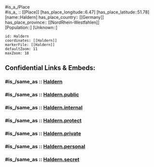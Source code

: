 ﻿---
confidential: public
isDeleted: false
location:
- 51.78
- 6.47
mapmarker: city
mapzoom:
- 7
- 12
SpocWebEntityId: 30719
tags:
- geo/City
type: City
---

#is_a_/Place  
#is_a_ :: [[Place]] 
[has_place_longitude::6.47] 
[has_place_latitude::51.78] 
[name::Haldern] 
has_place_country:: [[Germany]]  
has_place_province:: [[NordRhein-Westfahlen]]  
[Population::] 
[Unknown::] 


```leaflet
id: Haldern
coordinates: [[Haldern]] 
markerFile: [[Haldern]] 
defaultZoom: 11 
maxZoom: 18
```


## Confidential Links & Embeds: 

### #is_/same_as :: [Haldern](/_Standards/Earth/Continent/Europe/Europe~Central/Germany/Germany~West/Nordrhein-Westfalen/counties~NW/Kleve/cities~Kleve/Rees/Haldern.md) 

### #is_/same_as :: [Haldern.public](/_public/Earth/Continent/Europe/Europe~Central/Germany/Germany~West/Nordrhein-Westfalen/counties~NW/Kleve/cities~Kleve/Rees/Haldern.public.md) 

### #is_/same_as :: [Haldern.internal](/_internal/Earth/Continent/Europe/Europe~Central/Germany/Germany~West/Nordrhein-Westfalen/counties~NW/Kleve/cities~Kleve/Rees/Haldern.internal.md) 

### #is_/same_as :: [Haldern.protect](/_protect/Earth/Continent/Europe/Europe~Central/Germany/Germany~West/Nordrhein-Westfalen/counties~NW/Kleve/cities~Kleve/Rees/Haldern.protect.md) 

### #is_/same_as :: [Haldern.private](/_private/Earth/Continent/Europe/Europe~Central/Germany/Germany~West/Nordrhein-Westfalen/counties~NW/Kleve/cities~Kleve/Rees/Haldern.private.md) 

### #is_/same_as :: [Haldern.personal](/_personal/Earth/Continent/Europe/Europe~Central/Germany/Germany~West/Nordrhein-Westfalen/counties~NW/Kleve/cities~Kleve/Rees/Haldern.personal.md) 

### #is_/same_as :: [Haldern.secret](/_secret/Earth/Continent/Europe/Europe~Central/Germany/Germany~West/Nordrhein-Westfalen/counties~NW/Kleve/cities~Kleve/Rees/Haldern.secret.md)

